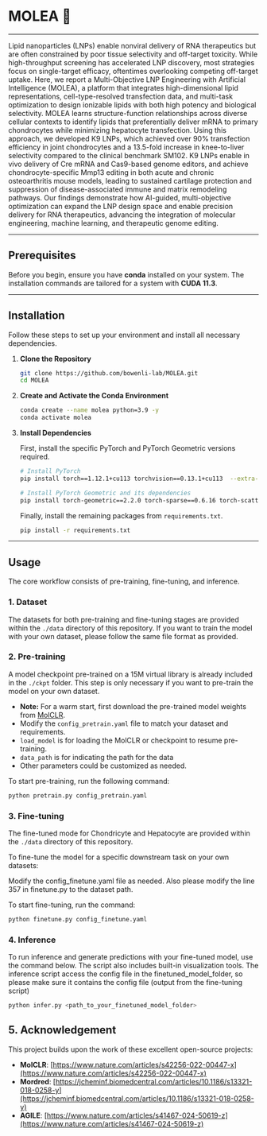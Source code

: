 # **MOLEA 🌿** 

---
Lipid nanoparticles (LNPs) enable nonviral delivery of RNA therapeutics but are often constrained by poor tissue selectivity and off-target toxicity. While high-throughput screening has accelerated LNP discovery, most strategies focus on single-target efficacy, oftentimes overlooking competing off-target uptake. Here, we report a Multi-Objective LNP Engineering with Artificial Intelligence (MOLEA), a platform that integrates high-dimensional lipid representations, cell-type-resolved transfection data, and multi-task optimization to design ionizable lipids with both high potency and biological selectivity. MOLEA learns structure-function relationships across diverse cellular contexts to identify lipids that preferentially deliver mRNA to primary chondrocytes while minimizing hepatocyte transfection. Using this approach, we developed K9 LNPs, which achieved over 90% transfection efficiency in joint chondrocytes and a 13.5-fold increase in knee-to-liver selectivity compared to the clinical benchmark SM102. K9 LNPs enable in vivo delivery of Cre mRNA and Cas9-based genome editors, and achieve chondrocyte-specific Mmp13 editing in both acute and chronic osteoarthritis mouse models, leading to sustained cartilage protection and suppression of disease-associated immune and matrix remodeling pathways. Our findings demonstrate how AI-guided, multi-objective optimization can expand the LNP design space and enable precision delivery for RNA therapeutics, advancing the integration of molecular engineering, machine learning, and therapeutic genome editing.

---
## **Prerequisites**

Before you begin, ensure you have **conda** installed on your system. The installation commands are tailored for a system with **CUDA 11.3**.

---
## **Installation**

Follow these steps to set up your environment and install all necessary dependencies.

1.  **Clone the Repository**
    
    ```bash
    git clone https://github.com/bowenli-lab/MOLEA.git
    cd MOLEA
    ```
    
2.  **Create and Activate the Conda Environment**
    
    ```bash
    conda create --name molea python=3.9 -y
    conda activate molea
    ```
    
3.  **Install Dependencies**
    
    First, install the specific PyTorch and PyTorch Geometric versions required.
    
    ```bash
    # Install PyTorch
    pip install torch==1.12.1+cu113 torchvision==0.13.1+cu113  --extra-index-url https://download.pytorch.org/whl/cu113
    
    # Install PyTorch Geometric and its dependencies
    pip install torch-geometric==2.2.0 torch-sparse==0.6.16 torch-scatter==2.1.0 -f https://data.pyg.org/whl/torch-1.12.0+cu113.html
    ```
    
    Finally, install the remaining packages from `requirements.txt`.
    
    ```bash
    pip install -r requirements.txt
    ```
    
---
## **Usage**

The core workflow consists of pre-training, fine-tuning, and inference.

### **1. Dataset**

The datasets for both pre-training and fine-tuning stages are provided within the `./data` directory of this repository.
If you want to train the model with your own dataset, please follow the same file format as provided.


### **2. Pre-training**

A model checkpoint pre-trained on a 15M virtual library is already included in the `./ckpt` folder. This step is only necessary if you want to pre-train the model on your own dataset.

* **Note:** For a warm start, first download the pre-trained model weights from [MolCLR](https://github.com/yuyangw/MolCLR). 
* Modify the `config_pretrain.yaml` file to match your dataset and requirements.
* `load_model` is for loading the MolCLR or checkpoint to resume pre-training.
* `data_path` is for indicating the path for the data
* Other parameters could be customized as needed.

To start pre-training, run the following command:
```bash
python pretrain.py config_pretrain.yaml
```


### **3. Fine-tuning**
The fine-tuned mode for Chondricyte and Hepatocyte are provided within the `./data` directory of this repository.

To fine-tune the model for a specific downstream task on your own datasets:

Modify the config_finetune.yaml file as needed. Also please modify the line 357 in finetune.py to the dataset path.

To start fine-tuning, run the command:

```bash
python finetune.py config_finetune.yaml
```

### **4. Inference**

To run inference and generate predictions with your fine-tuned model, use the command below. The script also includes built-in visualization tools. The inference script access the config file in the finetuned_model_folder, so please make sure it contains the config file (output from the fine-tuning script)

```bash
python infer.py <path_to_your_finetuned_model_folder>
```

## **5. Acknowledgement**
This project builds upon the work of these excellent open-source projects:
- **MolCLR**: [https://www.nature.com/articles/s42256-022-00447-x](https://www.nature.com/articles/s42256-022-00447-x)
- **Mordred**: [https://jcheminf.biomedcentral.com/articles/10.1186/s13321-018-0258-y](https://jcheminf.biomedcentral.com/articles/10.1186/s13321-018-0258-y)
- **AGILE**: [https://www.nature.com/articles/s41467-024-50619-z](https://www.nature.com/articles/s41467-024-50619-z)
